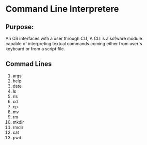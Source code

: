 # Command Line Interpretere
## Purpose: 
An OS interfaces with a user through CLI, A CLI is a sofware module capable of interpreting textual commands coming either from user's keyboard or from a script file.

## Commad Lines
1. args
2. help
3. date
4. ls
5. rls
6. cd
7. cp
8. mv
9. rm
10. mkdir
11. rmdir
12. cat
13. pwd
